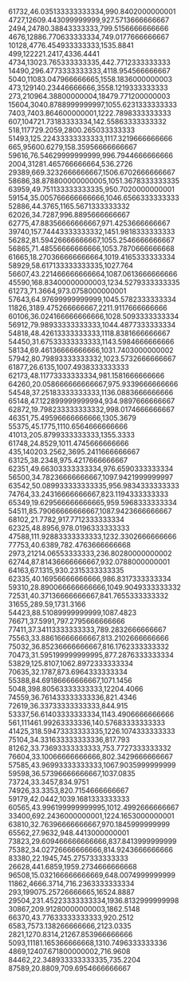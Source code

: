 
61732,46.035133333333334,990.8402000000001  
4727,12609.443099999999,927.5713666666667  
2494,24780.38843333333,799.5156666666666  
4676,12886.770633333334,749.0177666666667  
10128,4776.454933333333,1535.8841  
499,122221.2417,4336.4441  
4734,13023.765333333335,442.7712333333333  
14490,296.4773333333333,4118.954566666667  
5040,11083.047966666665,1558.1836000000003  
473,129140.23446666666,3558.1219333333333  
273,210964.38800000004,18479.771200000003  
15604,3040.8788999999997,1055.6231333333333  
7403,7403.864600000001,1222.7898333333333  
607,104721.73183333334,142.55863333333332  
518,117729.2059,2800.265033333333  
51493,125.22433333333333,1117.3219666666666  
665,95600.6279,158.35956666666667  
59616,76.54629999999999,996.7944666666666  
2004,31281.465766666664,536.2726  
29389,669.3232666666667,1506.6702666666667  
58686,38.878800000000005,1051.3678333333335  
63959,49.751133333333335,950.7020000000001  
59154,35.005766666666666,1046.6566333333333  
52886,44.3765,1165.5671333333332  
62026,34.7287,996.8895666666667  
62775,47.88356666666667,971.4253666666667  
39740,157.74443333333332,1451.9818333333333  
56282,81.59426666666667,1055.2546666666667  
56865,71.48556666666666,1053.7870666666668  
61665,18.270366666666664,1019.4165333333334  
58929,58.617133333333335,1027.764  
56607,43.221466666666664,1087.0613666666666  
45590,168.83400000000003,1234.5279333333335  
61273,71.3664,973.0758000000001  
57643,64.97699999999999,1045.5782333333334  
11826,3189.475266666667,2211.9117666666666  
60106,36.024166666666666,1028.5093333333334  
56912,79.98933333333333,1044.4877333333334  
54818,48.42613333333333,1118.8381666666667  
54450,31.67533333333333,1143.5984666666666  
58134,69.46136666666666,1031.7403000000002  
57942,80.79893333333332,1023.5732666666667  
61877,26.6135,1007.4938333333333  
62173,48.11773333333334,981.1581666666666  
64260,20.058666666666667,975.9339666666666  
54548,37.25183333333333,1136.0883666666666  
65148,47.122899999999994,934.9897666666667  
62872,19.798233333333332,998.0174666666667  
46351,75.49596666666666,1305.3679  
55375,45.1775,1110.6564666666666  
41013,205.8799333333333,1355.3333  
61748,24.8529,1011.4745666666666  
435,140203.2562,3695.2411666666667  
63125,38.2348,975.4217666666667  
62351,49.66303333333334,976.6590333333334  
56500,34.78236666666667,1097.9421999999997  
63542,50.089933333333335,956.9834333333333  
74764,33.24316666666667,823.1194333333333  
65349,19.629566666666665,959.5968333333334  
54511,85.79066666666667,1087.9423666666667  
68102,21.7782,917.7712333333334  
62325,48.8956,978.0196333333333  
47588,111.92883333333333,1232.3302666666666  
77753,40.6389,782.4763666666668  
2973,21214.06553333333,236.80280000000002  
62744,87.81436666666667,932.0788000000001  
64163,67.1315,930.2315333333335  
62335,40.16956666666666,986.8317333333334  
59310,28.890066666666666,1049.9049333333332  
72531,40.37136666666667,841.7655333333332  
31655,289.59,1731.3166  
54423,88.51089999999999,1087.4823  
76671,37.5991,797.2795666666666  
77411,37.34113333333333,789.2832666666667  
75563,33.88616666666667,813.2102666666666  
75032,36.85236666666667,816.1762333333332  
70473,31.595199999999995,877.2876333333334  
53829,125.8107,1062.8972333333334  
70635,32.1787,873.6964333333334  
55388,84.69186666666667,1071.1456  
5048,398.80563333333333,12204.4066  
74559,36.761433333333336,821.4346  
72619,36.33733333333333,844.915  
53337,56.61403333333334,1143.4906666666666  
561,111461.99263333336,140.57683333333333  
41425,318.59473333333335,1226.1074333333333  
75104,34.331633333333336,817.793  
81262,33.73693333333333,753.7727333333332  
76604,33.10066666666666,802.3429666666667  
57585,43.96993333333333,1067.9035999999999  
59598,36.57396666666667,1037.0835  
73724,33.3457,834.9751  
74926,33.3353,820.7154666666667  
59179,42.0442,1039.1681333333333  
60565,43.996199999999995,1012.4992666666667  
33400,692.2436000000001,1224.1653000000001  
63810,32.76396666666667,970.1845999999999  
65562,27.9632,948.4413000000001  
73823,29.609466666666666,837.8413999999999  
75382,34.02726666666666,814.9243666666666  
83380,22.1945,745.2757333333333  
26628,441.6859,1959.2734666666668  
96508,15.032166666666669,648.0074999999999  
11862,4666.3714,716.2363333333334  
293,199075.25726666665,16524.8887  
29504,231.45223333333334,1936.8132999999998  
30867,209.91280000000003,1862.5148  
66370,43.77633333333333,920.2512  
6583,7573.138266666666,2123.0335  
2821,1270.8314,21267.853966666666  
5093,11181.165366666668,1310.7496333333336  
4869,12407.671800000002,716.9608  
84462,22.348933333333335,735.2204  
87589,20.8809,709.6954666666667  